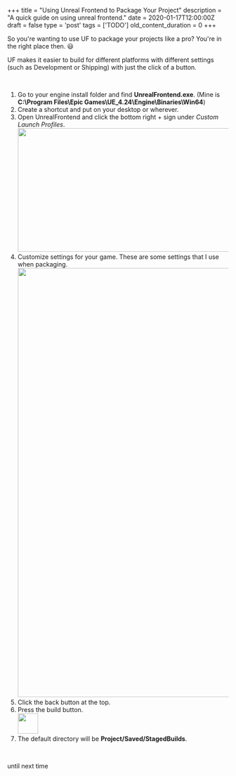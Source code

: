 
+++
title = "Using Unreal Frontend to Package Your Project"
description = "A quick guide on using unreal frontend."
date = 2020-01-17T12:00:00Z
draft = false
type = 'post'
tags = ['TODO']
old_content_duration = 0
+++

<p>So you're wanting to use UF to package your projects like a pro? You're in the right place then. 😃</p>
<p>UF makes it easier to build for different platforms with different settings (such as Development or Shipping) with just the click of a button.</p>
<p>&nbsp;</p>
<ol>
<li>Go to your engine install folder and find <strong>UnrealFrontend.exe</strong>. (Mine is <strong>C:\Program Files\Epic Games\UE_4.24\Engine\Binaries\Win64</strong>)</li>
<li>Create a shortcut and put on your desktop or wherever.</li>
<li>Open UnrealFrontend and click the bottom right + sign under <em>Custom Launch Profiles</em>.<br /><a href="https://files.trdwll.net/2020/01/20/xhkyx0_fYJqAVa.png" target="_blank" rel="noopener"><img style="height: 281px; width: 500px;" src="https://files.trdwll.net/2020/01/20/xhkyx0_fYJqAVa.png" alt="" /></a></li>
<li>Customize settings for your game. These are some settings that I use when packaging.<br /><a href="https://files.trdwll.net/2020/01/20/ixl0si.png" target="_blank" rel="noopener"><img style="height: 976px; width: 500px;" src="https://files.trdwll.net/2020/01/20/ixl0si.png" alt="" /></a></li>
<li>Click the back button at the top.</li>
<li>Press the build button.<br /><img style="height: 46px; width: 46px;" src="https://files.trdwll.net/2020/01/20/nn6zem.png" alt="" /></li>
<li>The default directory will be <strong>Project/Saved/StagedBuilds</strong>.</li>
</ol>
<p>&nbsp;</p>
<p>until next time</p>
    